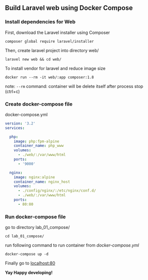 ## Build Laravel web using Docker Compose


### Install dependencies for Web


First, download the Laravel installer using Composer
```Shell
composer global require laravel/installer
```

Then, create laravel project into directory web/
```Shell
laravel new web && cd web/
```

To install vendor for laravel and reduce image size
```Shell
docker run --rm -it web/:app composer:1.8
```
note: `--rm` command: container will be delete itself after process stop (ctrl+c)

### Create docker-compose file

docker-compose.yml
```YAML
version: '3.2'
services:

  php:
    image: php:fpm-alpine
    container_name: php_www
    volumes:
      - ./web/:/var/www/html
    ports:
      - '9000'

  nginx:
    image: nginx:alpine
    container_name: nginx_host
    volumes:
      - ./config/nginx/:/etc/nginx/conf.d/
      - ./web/:/var/www/html
    ports:
      - 80:80
```

### Run docker-compose file
 
go to directory lab_01_compose/  
```Shell
cd lab_01_compose/
```

run following command to run container from *docker-compose.yml*  

```Shell
docker-compose up -d
```

Finally go to [localhost:80](localhost:80)

**Yay Happy developing!**
